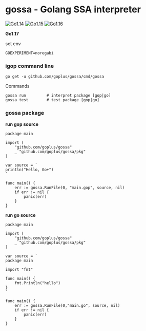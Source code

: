 # gossa - Golang SSA interpreter

[![Go1.14](https://github.com/goplus/gossa/workflows/Go1.14/badge.svg)](https://github.com/goplus/gossa/actions?query=workflow%3AGo1.14)
[![Go1.15](https://github.com/goplus/gossa/workflows/Go1.15/badge.svg)](https://github.com/goplus/gossa/actions?query=workflow%3AGo1.15)
[![Go1.16](https://github.com/goplus/gossa/workflows/Go1.16/badge.svg)](https://github.com/goplus/gossa/actions?query=workflow%3AGo1.16)

**Go1.17**

set env

`GOEXPERIMENT=noregabi`

### igop command line
```
go get -u github.com/goplus/gossa/cmd/gossa
```

Commands
```
gossa run         # interpret package [gop|go]
gossa test        # test package [gop|go]
```

### gossa package
**run gop source**
```
package main

import (
	"github.com/goplus/gossa"
	_ "github.com/goplus/gossa/pkg"
)

var source = `
println("Hello, Go+")
`

func main() {
	err := gossa.RunFile(0, "main.gop", source, nil)
	if err != nil {
		panic(err)
	}
}
```
**run go source**
```
package main

import (
	"github.com/goplus/gossa"
	_ "github.com/goplus/gossa/pkg"
)

var source = `
package main

import "fmt"

func main() {
	fmt.Println("hello")
}
`

func main() {
	err := gossa.RunFile(0,"main.go", source, nil)
	if err != nil {
		panic(err)
	}
}

```
